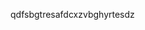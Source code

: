 qdfsbgtresafdcxzvbghyrtesdz

<!---
RatnaGayathri/RatnaGayathri is a ✨ special ✨ repository because its `README.md` (this file) appears on your GitHub profile.
You can click the Preview link to take a look at your changes.
--->
